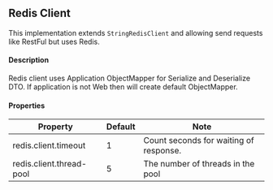 ## Redis Client
This implementation extends `StringRedisClient` and allowing send requests like RestFul but uses Redis.

#### Description
Redis client uses Application ObjectMapper for Serialize and Deserialize DTO.
If application is not Web then will create default ObjectMapper. 

#### Properties
| Property  | Default | Note |
| ------------- | ------------- | ------------- | 
| redis.client.timeout  | 1 | Count seconds for waiting of response. |
| redis.client.thread-pool  | 5 | The number of threads in the pool  |
